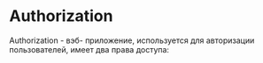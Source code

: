 # Authorization
Authorization - вэб- приложение, используется для авторизации пользователей, имеет два права доступа: 
